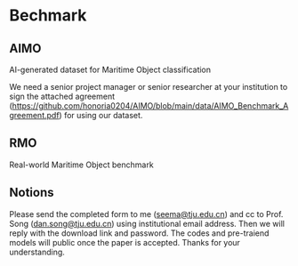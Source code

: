 # Bechmark
## AIMO
AI-generated dataset for Maritime Object classification

We need a senior project manager or senior researcher at your institution to sign the attached agreement (https://github.com/honoria0204/AIMO/blob/main/data/AIMO_Benchmark_Agreement.pdf) for using our dataset.
## RMO
Real-world Maritime Object benchmark

## Notions
Please send the completed form to me (seema@tju.edu.cn) and cc to Prof. Song (dan.song@tju.edu.cn) using institutional email address. Then we will reply with the download link and password.
The codes and pre-traiend models will public once the paper is accepted.
Thanks for your understanding.

